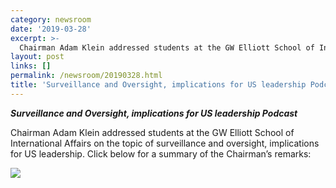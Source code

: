 ```yaml
---
category: newsroom
date: '2019-03-28'
excerpt: >-
  Chairman Adam Klein addressed students at the GW Elliott School of International Affairs
layout: post
links: []
permalink: /newsroom/20190328.html
title: 'Surveillance and Oversight, implications for US leadership Podcast'
---
```


**_Surveillance and Oversight, implications for US leadership Podcast_**

Chairman Adam Klein addressed students at the GW Elliott School of International Affairs on the topic of surveillance and oversight, implications for US leadership. Click below for a summary of the Chairman’s remarks:

[![](http://img.youtube.com/vi/Q7JzdIA9Z1E/0.jpg)](http://www.youtube.com/watch?v=Q7JzdIA9Z1E&feature=youtu.be "Click here for a podcast summary of the Chairman’s remarks")
